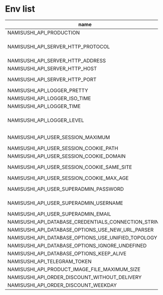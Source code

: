 # Env list

| name                                                 | description | type            | valid                           |
|------------------------------------------------------|-------------|-----------------|---------------------------------|
| NAMISUSHI_API_PRODUCTION                             |             | boolean         |                                 |
| NAMISUSHI_API_SERVER_HTTP_PROTOCOL                   |             | string          | enum: <br />-http;<br />-https. |
| NAMISUSHI_API_SERVER_HTTP_ADDRESS                    |             | string          |                                 |
| NAMISUSHI_API_SERVER_HTTP_HOST                       |             | string          |                                 |
| NAMISUSHI_API_SERVER_HTTP_PORT                       |             | integer         | Range: 1...65353                |
| NAMISUSHI_API_LOGGER_PRETTY                          |             | boolean         |                                 |
| NAMISUSHI_API_LOGGER_ISO_TIME                        |             | boolean         |                                 |
| NAMISUSHI_API_LOGGER_TIME                            |             | boolean         |                                 |
| NAMISUSHI_API_LOGGER_LEVEL                           |             | string          | enum: <br />-info;<br />-debug. |
| NAMISUSHI_API_USER_SESSION_MAXIMUM                   |             | integer         | Range: 1...                     |
| NAMISUSHI_API_USER_SESSION_COOKIE_PATH               |             | string          |                                 |
| NAMISUSHI_API_USER_SESSION_COOKIE_DOMAIN             |             | string          |                                 |
| NAMISUSHI_API_USER_SESSION_COOKIE_SAME_SITE          |             | string, boolean |                                 |
| NAMISUSHI_API_USER_SESSION_COOKIE_MAX_AGE            |             | integer         |                                 |
| NAMISUSHI_API_USER_SUPERADMIN_PASSWORD               |             | string          | Length: 6...1024                |
| NAMISUSHI_API_USER_SUPERADMIN_USERNAME               |             | string          | Length: 1...24                  |
| NAMISUSHI_API_USER_SUPERADMIN_EMAIL                  |             | string          |                                 |
| NAMISUSHI_API_DATABASE_CREDENTIALS_CONNECTION_STRING |             | string          |                                 |
| NAMISUSHI_API_DATABASE_OPTIONS_USE_NEW_URL_PARSER    |             | boolean         |                                 |
| NAMISUSHI_API_DATABASE_OPTIONS_USE_UNIFIED_TOPOLOGY  |             | boolean         |                                 |
| NAMISUSHI_API_DATABASE_OPTIONS_IGNORE_UNDEFINED      |             | boolean         |                                 |
| NAMISUSHI_API_DATABASE_OPTIONS_KEEP_ALIVE            |             | boolean         |                                 |
| NAMISUSHI_API_TELEGRAM_TOKEN                         |             | string          |                                 |
| NAMISUSHI_API_PRODUCT_IMAGE_FILE_MAXIMUM_SIZE        |             | integer         |                                 |
| NAMISUSHI_API_ORDER_DISCOUNT_WITHOUT_DELIVERY        |             | integer         |                                 |
| NAMISUSHI_API_ORDER_DISCOUNT_WEEKDAY                 |             | integer         |                                 |
